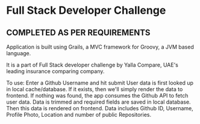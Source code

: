 # Full Stack Developer Challenge


## COMPLETED AS PER REQUIREMENTS
Application is built using Grails, a MVC framework for Groovy, a JVM based language.

It is a part of Full Stack developer challenge by Yalla Compare, UAE's leading insurance comparing company. 

To use:
Enter a Github Username and hit submit
User data is first looked up in local cache/database. If it exists, then we'll simply render the data to frontend.
If nothing was found, the app consumes the Github API to fetch user data. Data is trimmed and required fields are saved in local database.
Then this data is rendered on frontend.
Data includes Github ID, Username, Profile Photo, Location and number of public Repositories.


